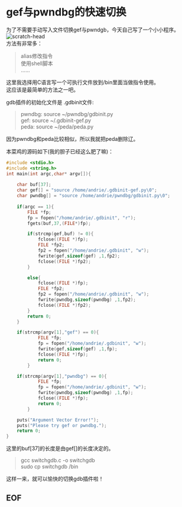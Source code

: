 # gef与pwndbg的快速切换  
为了不需要手动写入文件切换gef与pwndgb，今天自己写了一个小小程序。  
![scratch-head](..\..\..\..\pics\emojis\scratch-head.jpg)  
方法有非常多：

>alias修改指令  
使用shell脚本  
......  
  
这里我选择用C语言写一个可执行文件放到/bin里面当做指令使用。  
这应该是最简单的方法之一吧。  
  
gdb插件的初始化文件是 .gdbinit文件:  
>pwndbg: source ~/pwndbg/gdbinit.py  
gef: source ~/.gdbinit-gef.py  
peda: source ~/peda/peda.py  
  
因为pwndbg和peda比较相似，所以我就把peda删除辽。  

本菜鸡的源码如下(我的胆子已经这么肥了嘛)：

~~~c
#include <stdio.h>
#include <string.h>
int main(int argc,char* argv[]){
	
	char buf[37];
	char gef[] = "source /home/andrie/.gdbinit-gef.py\0";
	char pwndbg[] = "source /home/andrie/pwndbg/gdbinit.py\0";
	
	if(argc == 1){
		FILE *fp;
		fp = fopen("/home/andrie/.gdbinit", "r");
		fgets(buf,37,(FILE*)fp);

		if(strcmp(gef,buf) != 0){
			fclose((FILE *)fp);
			FILE *fp2;
			fp2 = fopen("/home/andrie/.gdbinit", "w");
			fwrite(gef,sizeof(gef) ,1,fp2);
			fclose((FILE *)fp2);
		}

		else{
			fclose((FILE *)fp);
			FILE *fp2;
			fp2 = fopen("/home/andrie/.gdbinit", "w");
			fwrite(pwndbg,sizeof(pwndbg) ,1,fp2);
			fclose((FILE *)fp2);
		}
		return 0;
	}

	if(strcmp(argv[1],"gef") == 0){
			FILE *fp;
			fp = fopen("/home/andrie/.gdbinit", "w");
			fwrite(gef,sizeof(gef) ,1,fp);
			fclose((FILE *)fp);
			return 0;
		}

	if(strcmp(argv[1],"pwndbg") == 0){
			FILE *fp;
			fp = fopen("/home/andrie/.gdbinit", "w");
			fwrite(pwndbg,sizeof(pwndbg) ,1,fp);
			fclose((FILE *)fp);
			return 0;
		}

	puts("Argument Vector Error!");
	puts("Please try gef or pwndbg.");
	return 0;
}
~~~
这里的buf[37]的长度是由gef[]的长度决定的。  

>gcc switchgdb.c -o switchgdb  
>sudo cp switchgdb  /bin  

这样一来，就可以愉快的切换gdb插件啦！
## EOF